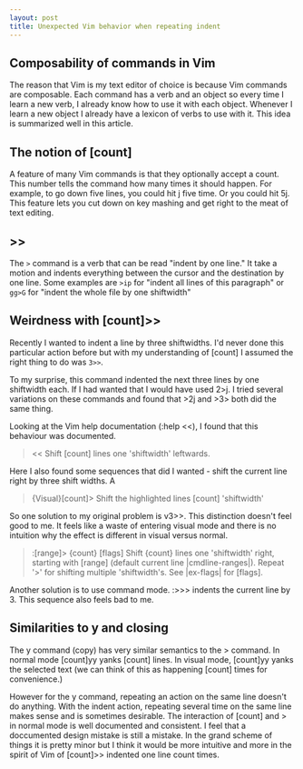 ```yaml
---
layout: post
title: Unexpected Vim behavior when repeating indent
---
```


## Composability of commands in Vim
The reason that Vim is my text editor of choice is because Vim commands are
composable. Each command has a verb and an object so every time I learn a new
verb, I already know how to use it with each object. Whenever I learn a new
object I already have a lexicon of verbs to use with it. This idea is summarized
well in this article.

## The notion of [count]
A feature of many Vim commands is that they optionally accept a count. This
number tells the command how many times it should happen. For example, to go
down five lines, you could hit j five time. Or you could hit 5j. This feature
lets you cut down on key mashing and get right to the meat of text editing.

## >> 
The `>` command is a verb that can be read "indent by one line." It take a motion
and indents everything between the cursor and the destination by one line. Some
examples are `>ip` for "indent all lines of this paragraph" or `gg>G` for "indent
the whole file by one shiftwidth"

## Weirdness with [count]>>
Recently I wanted to indent a line by three shiftwidths. I'd never done this
particular action before but with my understanding of [count] I assumed the
right thing to do was `3>>`.

To my surprise, this command indented the next three lines by one shiftwidth
each. If I had wanted that I would have used 2>j. I tried several variations on
these commands and found that >2j and >3> both did the same thing.

Looking at the Vim help documentation (:help <<), I found that this behaviour was
documented. 

> <<      Shift [count] lines one 'shiftwidth' leftwards.

Here I also found some sequences that did I wanted - shift the current line
right by three shift widths. A

> {Visual}[count]>  Shift the highlighted lines [count] 'shiftwidth'

So one solution to my original problem is v3>>. This distinction doesn't feel
good to me. It feels like a waste of entering visual mode and there is no
intuition why the effect is different in visual versus normal.

> :[range]> {count} [flags]
>       Shift {count} lines one 'shiftwidth' right, starting
>       with [range] (default current line |cmdline-ranges|).
>       Repeat '>' for shifting multiple 'shiftwidth's.
>       See |ex-flags| for [flags].

Another solution is to use command mode. :>>> indents the current line by 3.
This sequence also feels bad to me. 

## Similarities to y and closing
The y command (copy) has very similar semantics to the > command. In normal mode
[count]yy yanks [count] lines. In visual mode, [count]yy yanks the selected text
(we can think of this as happening [count] times for convenience.) 

However for the y command, repeating an action on the same line doesn't do
anything.  With the indent action, repeating several time on the same line makes
sense and is sometimes desirable.  The interaction of [count] and > in normal
mode is well documented and consistent. I feel that a doccumented design mistake
is still a mistake. In the grand scheme of things it is pretty minor but I think
it would be more intuitive and more in the spirit of Vim of [count]>> indented
one line count times.
